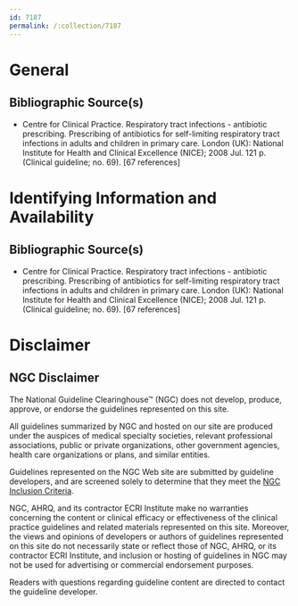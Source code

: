 ```yaml
---
id: 7187
permalink: /:collection/7187
---
```


# General

## Bibliographic Source(s)

- Centre for Clinical Practice. Respiratory tract infections - antibiotic prescribing. Prescribing of antibiotics for self-limiting respiratory tract infections in adults and children in primary care. London (UK): National Institute for Health and Clinical Excellence (NICE); 2008 Jul. 121 p. (Clinical guideline; no. 69). [67 references]

# Identifying Information and Availability

## Bibliographic Source(s)

- Centre for Clinical Practice. Respiratory tract infections - antibiotic prescribing. Prescribing of antibiotics for self-limiting respiratory tract infections in adults and children in primary care. London (UK): National Institute for Health and Clinical Excellence (NICE); 2008 Jul. 121 p. (Clinical guideline; no. 69). [67 references]

# Disclaimer

## NGC Disclaimer

The National Guideline Clearinghouse™ (NGC) does not develop, produce, approve, or endorse the guidelines represented on this site.

All guidelines summarized by NGC and hosted on our site are produced under the auspices of medical specialty societies, relevant professional associations, public or private organizations, other government agencies, health care organizations or plans, and similar entities.

Guidelines represented on the NGC Web site are submitted by guideline developers, and are screened solely to determine that they meet the [NGC Inclusion Criteria](/help-and-about/summaries/inclusion-criteria).

NGC, AHRQ, and its contractor ECRI Institute make no warranties concerning the content or clinical efficacy or effectiveness of the clinical practice guidelines and related materials represented on this site. Moreover, the views and opinions of developers or authors of guidelines represented on this site do not necessarily state or reflect those of NGC, AHRQ, or its contractor ECRI Institute, and inclusion or hosting of guidelines in NGC may not be used for advertising or commercial endorsement purposes.

Readers with questions regarding guideline content are directed to contact the guideline developer.

